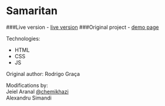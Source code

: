 Samaritan
=========
###Live version - [live version](https://alexandrusimandi.github.io/Samaritan/)
###Original project - [demo page](https://github.com/rodrigograca31/Samaritan)

Technologies:
* HTML
* CSS
* JS

Original author:
Rodrigo Graça

Modifications by:
<br />
Jeiel Aranal [@chemikhazi](http://twitter.com/chemikhazi)
<br />
Alexandru Simandi
